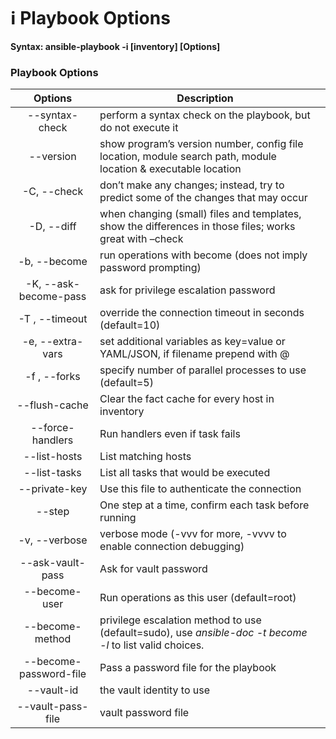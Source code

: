 # ℹ Playbook Options

**Syntax: ansible-playbook -i \[inventory] \[Options]**

### Playbook Options <a href="#playbookoptions" id="playbookoptions"></a>

|         Options        | Description                                                                                                    |   |
| :--------------------: | -------------------------------------------------------------------------------------------------------------- | - |
|     --syntax-check     | perform a syntax check on the playbook, but do not execute it                                                  |   |
|        --version       | show program’s version number, config file location, module search path, module location & executable location |   |
|       -C, --check      | don’t make any changes; instead, try to predict some of the changes that may occur                             |   |
|       -D, --diff       | when changing (small) files and templates, show the differences in those files; works great with –check        |   |
|      -b, --become      | run operations with become (does not imply password prompting)                                                 |   |
|  -K, --ask-become-pass | ask for privilege escalation password                                                                          |   |
|     -T , --timeout     | override the connection timeout in seconds (default=10)                                                        |   |
|    -e, --extra-vars    | set additional variables as key=value or YAML/JSON, if filename prepend with @                                 |   |
|      -f , --forks      | specify number of parallel processes to use (default=5)                                                        |   |
|      --flush-cache     | Clear the fact cache for every host in inventory                                                               |   |
|    --force-handlers    | Run handlers even if task fails                                                                                |   |
|      --list-hosts      | List matching hosts                                                                                            |   |
|      --list-tasks      | List all tasks that would be executed                                                                          |   |
|      --private-key     | Use this file to authenticate the connection                                                                   |   |
|         --step         | One step at a time, confirm each task before running                                                           |   |
|      -v, --verbose     | verbose mode (-vvv for more, -vvvv to enable connection debugging)                                             |   |
|    --ask-vault-pass    | Ask for vault password                                                                                         |   |
|      --become-user     | Run operations as this user (default=root)                                                                     |   |
|     --become-method    | privilege escalation method to use (default=sudo), use _ansible-doc -t become -l_ to list valid choices.       |   |
| --become-password-file | Pass a password file for the playbook                                                                          |   |
|       --vault-id       | the vault identity to use                                                                                      |   |
|    --vault-pass-file   | vault password file                                                                                            |   |